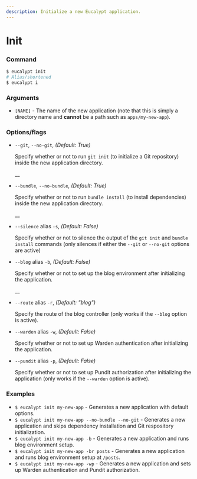 ```yaml
---
description: Initialize a new Eucalypt application.
---
```


# Init

### Command

```bash
$ eucalypt init
# Alias/shortened
$ eucalypt i
```

### Arguments

* `[NAME]` - The name of the new application \(note that this is simply a directory name and **cannot** be a path such as `apps/my-new-app`\).

### Options/flags

* `--git`, `--no-git`, _\(Default: True\)_

  Specify whether or not to run `git init` \(to initialize a Git repository\) inside the new application directory.

  \_\_

* `--bundle`, `--no-bundle`, _\(Default: True\)_

  Specify whether or not to run `bundle install` \(to install dependencies\) inside the new application directory.

  \_\_

* `--silence` alias `-s`, _\(Default: False\)_

  Specify whether or not to silence the output of the `git init` and `bundle install` commands \(only silences if either the `--git` or `--no-git` options are active\)

* `--blog` alias `-b`, _\(Default: False\)_

  Specify whether or not to set up the blog environment after initializing the application.

  \_\_

* `--route` alias `-r`, _\(Default: "blog"\)_

  Specify the route of the blog controller \(only works if the `--blog` option is active\).

* `--warden` alias `-w`, _\(Default: False\)_

  Specify whether or not to set up Warden authentication after initializing the application.

* `--pundit` alias `-p`, _\(Default: False\)_

  Specify whether or not to set up Pundit authorization after initializing the application \(only works if the `--warden` option is active\).

### Examples

* `$ eucalypt init my-new-app` - Generates a new application with default options.
* `$ eucalypt init my-new-app --no-bundle --no-git` - Generates a new application and skips dependency installation and Git respository initialization.
* `$ eucalypt init my-new-app -b` - Generates a new application and runs blog environment setup.
* `$ eucalypt init my-new-app -br posts` - Generates a new application and runs blog environment setup at `/posts`.
* `$ eucalypt init my-new-app -wp` - Generates a new application and sets up Warden authentication and Pundit authorization.

